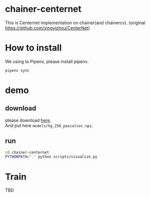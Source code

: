 # chainer-centernet

This is Centernet implementation on chainer(and chainercv). (original https://github.com/xingyizhou/CenterNet)

# How to install

We using to Pipenv, please install pipenv.

```sh
pipenv sync
```

# demo

## download

please download [here](https://drive.google.com/file/d/1TGRqdgyrWwJC0PXG91GD7e6t6zw9GLLv/view?usp=sharing).  
And put here `models/hg_256_pascalvoc.npz`.

## run

```sh
cd chainer-centernet
PYTHONPATH="." python scripts/visualize.py
```

# Train

TBD
